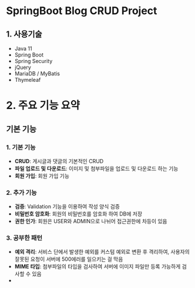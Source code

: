 # SpringBoot Blog CRUD Project

## 1. 사용기술
- Java 11
- Spring Boot
- Spring Security
- jQuery
- MariaDB / MyBatis
- Thymeleaf


# 2. 주요 기능 요약

## 기본 기능

### 1. 기본 기능
- **CRUD**: 게시글과 댓글의 기본적인 CRUD 
- **파일 업로드 및 다운로드**: 이미지 및 첨부파일을 업로드 및 다운로드 하는 기능
- **회원 가입**: 회원 가입 기능


### 2. 추가 기능
- **검증**: Validation 기능을 이용하여 작성 양식 검증
- **비밀번호 암호화**: 회원의 비밀번호를 암호화 하여 DB에 저장
- **권한 인가**: 회원은 USER와 ADMIN으로 나뉘어 접근권한에 차등이 있음


### 3. 공부한 패턴
- **예외 격리**: 서비스 단에서 발생한 예외를 커스텀 예외로 변환 후 격리하여, 사용자의 잘못된 요청이 서버에 500에러를 일으키는 걸 막음 
- **MIME 타입**: 첨부파일의 타입을 검사하여 서버에 이미지 파일만 등록 가능하게 검사할 수 있음
- 
